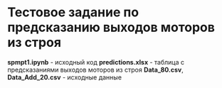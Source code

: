 # Тестовое задание по предсказанию выходов моторов из строя
**spmpt1.ipynb** - исходный код
**predictions.xlsx** - таблица с предсказаниями выходов моторов из строя
**Data_80.csv**, **Data_Add_20.csv** - исходные данные
